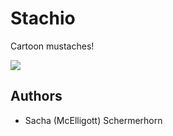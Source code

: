 # Stachio
Cartoon mustaches!


<img src="https://github.com/sachaker/Stachio/blob/master/data/Stachio.gif">

## Authors
- Sacha (McElligott) Schermerhorn
